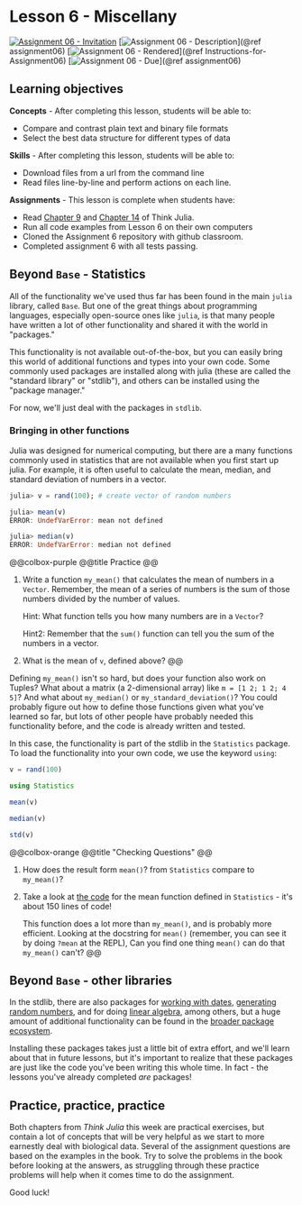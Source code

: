 # Lesson 6 - Miscellany

[![Assignment 06 - Invitation](https://img.shields.io/badge/Assignment06-Repository-blue?style=for-the-badge&logo=open%20badges)](https://classroom.github.com/a/reOfVyUk)
[![Assignment 06 - Description](https://img.shields.io/badge/06-Description-blue?style=for-the-badge&logo=open%20badges)](@ref assignment06)
[![Assignment 06 - Rendered](https://img.shields.io/badge/06-Script-blue?style=for-the-badge&logo=open%20badges)](@ref Instructions-for-Assignment06)
[![Assignment 06 - Due](https://img.shields.io/badge/Due-7%2F6%2F2020-orange?style=for-the-badge&logo=open%20badges)](@ref assignment06)

## Learning objectives

**Concepts** - After completing this lesson, students will be able to:

- Compare and contrast plain text and binary file formats
- Select the best data structure for different types of data

**Skills** - After completing this lesson, students will be able to:

- Download files from a url from the command line
- Read files line-by-line and perform actions on each line.

**Assignments** - This lesson is complete when students have:

- Read [Chapter 9](https://benlauwens.github.io/ThinkJulia.jl/latest/book.html#chap09)
  and [Chapter 14](https://benlauwens.github.io/ThinkJulia.jl/latest/book.html#chap14)
  of Think Julia.
- Run all code examples from Lesson 6 on their own computers
- Cloned the Assignment 6 repository with github classroom.
- Completed assignment 6 with all tests passing.

## Beyond `Base` - Statistics

All of the functionality we've used thus far
has been found in the main `julia` library, called `Base`. 
But one of the great things about programming languages, 
especially open-source ones like `julia`,
is that many people have written a lot of other functionality
and shared it with the world in "packages."

This functionality is not available out-of-the-box,
but you can easily bring this world of additional functions and types
into your own code.
Some commonly used packages are installed along with julia
(these are called the "standard library" or "stdlib"),
and others can be installed using the "package manager."

For now, we'll just deal with the packages in `stdlib`.

### Bringing in other functions

Julia was designed for numerical computing,
but there are a many functions commonly used in statistics
that are not available when you first start up julia.
For example, it is often useful to calculate
the mean, median, and standard deviation
of numbers in a vector.

```julia
julia> v = rand(100); # create vector of random numbers

julia> mean(v)
ERROR: UndefVarError: mean not defined

julia> median(v)
ERROR: UndefVarError: median not defined
```

@@colbox-purple
@@title
Practice
@@

   1. Write a function `my_mean()` that calculates the mean of numbers in a `Vector`.
      Remember, the mean of a series of numbers is the sum of those numbers
      divided by the number of values.

      Hint: What function tells you how many numbers are in a `Vector`?

      Hint2: Remember that the `sum()` function can tell you the sum of the numbers
      in a vector.

   2. What is the mean of `v`, defined above?
@@

Defining `my_mean()` isn't so hard, but does your function also work on Tuples?
What about a matrix (a 2-dimensional array) like `m = [1 2; 1 2; 4 5]`?
And what about `my_median()` or `my_standard_deviation()`?
You could probably figure out how to define those functions
given what you've learned so far,
but lots of other people have probably needed this functionality before,
and the code is already written and tested.

In this case, the functionality is part of the stdlib
in the `Statistics` package.
To load the functionality into your own code,
we use the keyword `using`:

```julia stats
v = rand(100)
```

```julia stats
using Statistics

mean(v)

median(v)

std(v)
```

@@colbox-orange
@@title
 "Checking Questions"
@@

 1. How does the result form `mean()`? from `Statistics` compare
    to `my_mean()`?
 2. Take a look at [the code](https://github.com/JuliaLang/Statistics.jl/blob/master/src/Statistics.jl#L19-L183)
    for the mean function defined in `Statistics` -
    it's about 150 lines of code!

    This function does a lot more than `my_mean()`,
    and is probably more efficient.
    Looking at the docstring for `mean()`
    (remember, you can see it by doing `?mean` at the REPL),
    Can you find one thing `mean()` can do that `my_mean()` can't?
@@

## Beyond `Base` - other libraries

In the stdlib, there are also packages for
[working with dates](https://docs.julialang.org/en/v1/stdlib/Dates/), 
[generating random numbers](https://docs.julialang.org/en/v1/stdlib/Random/),
and for doing [linear algebra](https://docs.julialang.org/en/v1/stdlib/LinearAlgebra/),
among others,
but a huge amount of additional functionality can be found
in the [broader package ecosystem](https://www.juliahub.com/ui/Packages).

Installing these packages takes just a little bit of extra effort,
and we'll learn about that in future lessons,
but it's important to realize that these packages
are just like the code you've been writing this whole time.
In fact - the lessons you've already completed _are_ packages!

## Practice, practice, practice

Both chapters from _Think Julia_ this week are practical exercises,
but contain a lot of concepts that will be very helpful
as we start to more earnestly deal with biological data.
Several of the assignment questions are based on the examples in the book.
Try to solve the problems in the book before looking at the answers,
as struggling through these practice problems will help
when it comes time to do the assignment.

Good luck!
